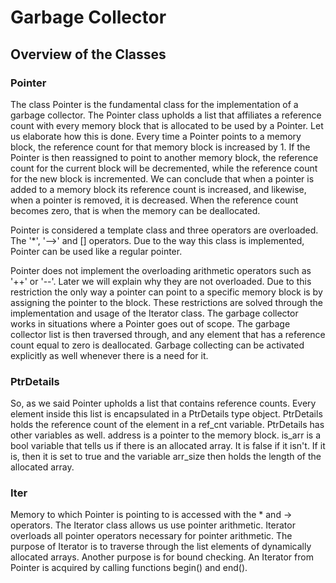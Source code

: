 # Garbage Collector
## Overview of the Classes
### Pointer 
The class Pointer is the fundamental class for the implementation of a garbage collector. The Pointer class upholds a list that affiliates a reference count with every memory block that is allocated to be used by a Pointer. Let us elaborate how this is done. Every time a Pointer points to a memory block, the reference count for that memory block is increased by 1. If the Pointer is then reassigned to point to another memory block, the reference count for the current block will be decremented, while the reference count for the new block is incremented. We can conclude that when a pointer is added to a memory block its reference count is increased, and likewise, when a pointer is removed, it is decreased. When the reference count becomes zero, that is when the memory can be deallocated.

Pointer is considered a template class and three operators are overloaded. The '*', '–>' and [] operators. Due to the way this class is implemented, Pointer can be used like a regular pointer.

Pointer does not implement the overloading arithmetic operators such as '++' or '--'. Later we will explain why they are not overloaded. Due to this restriction the only way a pointer can point to a specific memory block is by assigning the pointer to the block. These restrictions are solved through the implementation and usage of the Iterator class. The garbage collector works in situations where a Pointer goes out of scope. The garbage collector list is then traversed through, and any element that has a reference count equal to zero is deallocated. Garbage collecting can be activated explicitly as well whenever there is a need for it.
### PtrDetails
So, as we said Pointer upholds a list that contains reference counts. Every element inside this list is encapsulated in a PtrDetails type object. PtrDetails holds the reference count of the element in a ref_cnt variable. PtrDetails has other variables as well. address is a pointer to the memory block. is_arr is a bool variable that tells us if there is an allocated array. It is false if it isn't. If it is, then it is set to true and the variable arr_size then holds the length of the allocated array.
### Iter
Memory to which Pointer is pointing to is accessed with the * and -> operators. The Iterator class allows us use pointer arithmetic. Iterator overloads all pointer operators necessary for pointer arithmetic. The purpose of Iterator is to traverse through the list elements of dynamically allocated arrays. Another purpose is for bound checking. An Iterator from Pointer is acquired by calling functions begin() and end().
